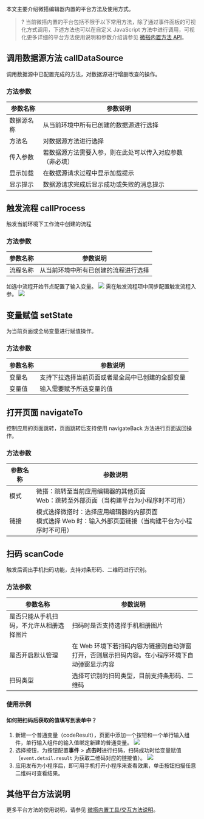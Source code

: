 本文主要介绍微搭编辑器内置的平台方法及使用方式。

>? 当前微搭内置的平台包括不限于以下常用方法，除了通过事件面板的可视化方式调用，下述方法也可以在自定义 JavaScript 方法中进行调用，可视化更多详细的平台方法使用说明和参数介绍请参见 [微搭内置方法 API](https://docs.cloudbase.net/lowcode/api/utils)。

## 调用数据源方法 callDataSource
调用数据源中已配置完成的方法，对数据源进行增删改查的操作。

### 方法参数

| 参数名称   | 参数说明                                                 |
| ---------- | -------------------------------------------------------- |
| 数据源名称 | 从当前环境中所有已创建的数据源进行选择                   |
| 方法名     | 对数据源方法进行选择                                     |
| 传入参数   | 若数据源方法需要入参，则在此处可以传入对应参数（非必填） |
| 显示加载   | 在数据源请求过程中显示加载提示                           |
| 显示提示   | 数据源请求完成后显示成功或失败的消息提示                 |

## 触发流程 callProcess
触发当前环境下工作流中创建的流程


### 方法参数

| 参数名称   | 参数说明                                                 |
| ---------- | -------------------------------------------------------- |
| 流程名称 | 从当前环境中所有已创建的流程进行选择                   |

如选中流程开始节点配置了输入变量。
![](https://qcloudimg.tencent-cloud.cn/raw/be80f966b5fea3b6b0662b4a4bd62a3c.png)
需在触发流程项中同步配置触发流程入参。
![](https://qcloudimg.tencent-cloud.cn/raw/2769383e5b895492652fcd143c1d3bae.png)

## 变量赋值 setState
为当前页面或全局变量进行赋值操作。

### 方法参数

| 参数名称 | 参数说明                                         |
| -------- | ------------------------------------------------ |
| 变量名   | 支持下拉选择当前页面或者是全局中已创建的全部变量 |
| 变量值   | 输入需要赋予所选变量的值                         |

## 打开页面 navigateTo
控制应用的页面跳转，页面跳转后支持使用 navigateBack 方法进行页面返回操作。

### 方法参数

| 参数名称 | 参数说明                                                                                                  |
| -------- | --------------------------------------------------------------------------------------------------------- |
| 模式     | 微搭：跳转至当前应用编辑器的其他页面<br>Web：跳转至外部页面（当构建平台为小程序时不可用）                 |
| 链接     | 模式选择微搭时：选择应用编辑器的内部页面<br>模式选择 Web 时：输入外部页面链接（当构建平台为小程序时不可用）|

## 扫码 scanCode

触发后调出手机扫码功能，支持对条形码、二维码进行识别。

### 方法参数

| 参数名称                                 | 参数说明                                                                                      |
| ---------------------------------------- | --------------------------------------------------------------------------------------------- |
| 是否只能从手机扫码，不允许从相册选择图片 | 扫码时是否支持选择手机相册图片                                                                |
| 是否开启默认管理                         | 在 Web 环境下若扫码内容为链接则自动弹窗打开，否则展示扫码内容。在小程序环境下自动弹窗显示内容 |
| 扫码类型                                 | 选择可识别的扫码类型，目前支持条形码、二维码                                                  |

### 使用示例
#### 如何把扫码后获取的值填写到表单中？
1. 新建一个普通变量（codeResult），页面中添加一个按钮和一个单行输入组件，单行输入组件的输入值绑定新建的普通变量。
![](https://qcloudimg.tencent-cloud.cn/raw/f7c697fb870c5339684416058873b2e1.png)
2. 选择按钮，为按钮配置**事件** > **点击时**进行扫码，扫码成功时给变量赋值（`event.detail.result` 为获取二维码对应的链接值）。
![](https://qcloudimg.tencent-cloud.cn/raw/de422597f75316fbd3f26cc43b1bef2a.png)
3. 应用发布为小程序后，即可用手机打开小程序来查看效果，单击按钮扫描任意二维码可查看结果。

## 其他平台方法说明
更多平台方法的使用说明，请参见 [微搭内置工具/交互方法说明](https://docs.cloudbase.net/lowcode/api/utils)。
